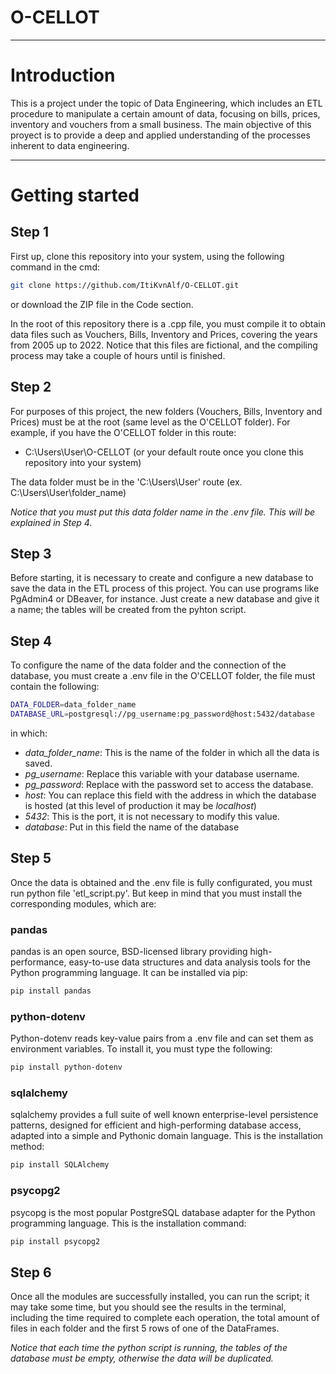 # O-CELLOT
---

# Introduction

This is a project under the topic of Data Engineering, which includes an ETL procedure to manipulate a certain amount of data, focusing on bills, prices, inventory and vouchers from a small business. The main objective of this proyect is to provide a deep and applied understanding of the processes inherent to data engineering.

---

# Getting started

## Step 1

First up, clone this repository into your system, using the following command in the cmd:

```bash
git clone https://github.com/ItiKvnAlf/O-CELLOT.git
```

or download the ZIP file in the Code section.

In the root of this repository there is a .cpp file, you must compile it to obtain data files such as Vouchers, Bills, Inventory and Prices, covering the years from 2005 up to 2022. Notice that this files are fictional, and the compiling process may take a couple of hours until is finished.

## Step 2

For purposes of this project, the new folders (Vouchers, Bills, Inventory and Prices) must be at the root (same level as the O'CELLOT folder). For example, if you have the O'CELLOT folder in this route:

- C:\Users\User\O-CELLOT (or your default route once you clone this repository into your system)

The data folder must be in the 'C:\Users\User\' route (ex. C:\Users\User\folder_name)

*Notice that you must put this data folder name in the .env file. This will be explained in Step 4.*

## Step 3

Before starting, it is necessary to create and configure a new database to save the data in the ETL process of this project. You can use programs like PgAdmin4 or DBeaver, for instance. Just create a new database and give it a name; the tables will be created from the pyhton script.

## Step 4

To configure the name of the data folder and the connection of the database, you must create a .env file in the O'CELLOT folder, the file must contain the following:

```bash
DATA_FOLDER=data_folder_name
DATABASE_URL=postgresql://pg_username:pg_password@host:5432/database
```

in which:

- *data_folder_name*: This is the name of the folder in which all the data is saved.
- *pg_username*: Replace this variable with your database username.
- *pg_password*: Replace with the password set to access the database.
- *host*: You can replace this field with the address in which the database is hosted (at this level of production it may be *localhost*)
- *5432*: This is the port, it is not necessary to modify this value.
- *database*: Put in this field the name of the database

## Step 5

Once the data is obtained and the .env file is fully configurated, you must run python file 'etl_script.py'. But keep in mind that you must install the corresponding modules, which are:

### pandas
pandas is an open source, BSD-licensed library providing high-performance, easy-to-use data structures and data analysis tools for the Python programming language. It can be installed via pip:

```bash
pip install pandas
```

### python-dotenv
Python-dotenv reads key-value pairs from a .env file and can set them as environment variables. To install it, you must type the following:

```bash
pip install python-dotenv
```

### sqlalchemy
sqlalchemy provides a full suite of well known enterprise-level persistence patterns, designed for efficient and high-performing database access, adapted into a simple and Pythonic domain language. This is the installation method:

```bash
pip install SQLAlchemy
```

### psycopg2
psycopg is the most popular PostgreSQL database adapter for the Python programming language. This is the installation command:

```bash
pip install psycopg2
```

## Step 6

Once all the modules are successfully installed, you can run the script; it may take some time, but you should see the results in the terminal, including the time required to complete each operation, the total amount of files in each folder and the first 5 rows of one of the DataFrames.

*Notice that each time the python script is running, the tables of the database must be empty, otherwise the data will be duplicated.*
